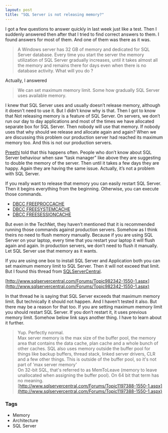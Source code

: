 ```yaml
---
layout: post
title: "SQL Server is not releasing memory?"
---
```


I got a few questions to answer quickly in last week just like a test. Then I suddenly answered then after that I tried to find correct answers to them. I found answers for most of them. And one of them was there as it was.

> A Windows server has 32 GB of memory and dedicated for SQL Server database. Every time you start the server the memory utilization of SQL Server gradually increases, until it takes almost all the memory and remains there for days even when there is no database activity. What will you do ?

Actually, I answered

> We can set maximum memory limit. Some how gradually SQL Server uses available memory.

I knew that SQL Server uses and usually doesn’t release memory, although it doesn't need to use it. But I didn’t know why is that. Then I got to know that Not releasing memory is a feature of SQL Server. On servers, we don’t run our day to day applications and most of the times we have allocated separate box for SQL Server. Then nobody will use that memory. If nobody uses that why should we release and allocate again and again? When we are discussing this problem our production server had reached its maximum memory too. And this is not our production servers.

[Preethi](http://preethiviraj.blogspot.com/) told that this happens often. People who don’t know about SQL Server behaviour when saw “task manager” like above they are suggesting to double the memory of the server. Then until it takes a few days they are happy. Again they are having the same issue. Actually, it’s not a problem with SQL Server.

If you really want to release that memory you can easily restart SQL Server. Then it begins everything from the beginning. Otherwise, you can execute those commands.

*   [DBCC FREEPROCCACHE](http://msdn.microsoft.com/en-us/library/ms174283.aspx)
*   [DBCC FREESYSTEMCACHE](http://msdn.microsoft.com/en-us/library/ms178529.aspx)
*   [DBCC FREESESSIONCACHE](http://msdn.microsoft.com/en-us/library/ms187781.aspx)

But even in the TechNet, they haven’t mentioned that it is recommended running those commands against production servers. Somehow as I think theirs no need to flush memory manually. Because if you are using SQL Server on your laptop, every time that you restart your laptop it will flush again and again. In production servers, we don’t need to flush it manually. Let SQL Server use that memory as it wants.

If you are using one box to install SQL Server and Application both you can set maximum memory limit to SQL Server. Then it will not exceed that limit. But I found this thread from [SQLServerCentral](http://www.sqlservercentral.com/).

[http://www.sqlservercentral.com/Forums/Topic982342-1550-1.aspx](http://www.sqlservercentral.com/Forums/Topic982342-1550-1.aspx)

In that thread he is saying that SQL Server exceeds that maximum memory limit. But technically it should not happen. And I haven’t tested it also. But there may be a reason for that too. If you are setting maximum memory limit you should restart SQL Server. If you don’t restart it, it uses previous memory limit. Somehow below link says another thing. I have to learn about it further. 

> Yup. Perfectly normal.  
> Max server memory is the max size of the buffer pool, the memory area that contains the data cache, plan cache and a whole bunch of other caches. SQL also uses memory outside the buffer pool for things like backup buffers, thread stack, linked server drivers, CLR and a few other things. This is outside of the buffer pool, so it's not part of 'max server memory'  
> On 32-bit SQL, that's referred to as MemToLeave (memory to leave unallocated when assigning the buffer pool). On 64 bit that term has no meaning.  
> [http://www.sqlservercentral.com/Forums/Topic1197388-1550-1.aspx](http://www.sqlservercentral.com/Forums/Topic1197388-1550-1.aspx)

### Tags

- Memory
- Architecture
- SQL Server